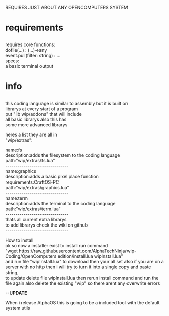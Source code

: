 REQUIRES JUST ABOUT ANY OPENCOMPUTERS SYSTEM

<h1><p>requirements</p></h1>

<p>requires core functions:<br>
dofile(...) : (...)->any<br>
event.pull(filter: string) : ...<br>
specs:<br>
a basic terminal output<br></p>

<h1><p>info</p></h1>

<p>this coding language is similar
to assembly but it is built on<br>
librarys at every start of a program<br>
put "lib wip/addons" that will include<br>
all basic librarys also this has<br>
some more advanced librarys<br></p>
<p>heres a list they are all in<br>
"wip/extras":<br></p>
<p><div>
name:fs<br>
description:adds the filesystem to the coding language<br>
path:"wip/extras/fs.lua"<br>
-------------------------------<br>
</div><div>
name:graphics<br>
description:adds a basic pixel place function<br>
requirements:CraftOS-PC<br>
path:"wip/extras/graphics.lua"<br>
-------------------------------<br>
</div><div>
name:term<br>
description:adds the terminal to the coding language<br>
path:"wip/extras/term.lua"<br>
-------------------------------<br>
</div><div>
thats all current extra librarys<br>
to add librarys check the wiki on github<br>
-------------------------------<br>
</p>
<p>
How to install<br>
ok so now a installer exist to install run command<br>
"wget https://raw.githubusercontent.com/AlphaTechNinja/wip-Coding/OpenComputers edition/install.lua wipInstall.lua"<br>
and run file "wipInstall.lua" to download then your all set also if you are on a server with no http then i will try to turn it into a single copy and paste string,<br>
to update delete file wipInstall.lua then rerun install command and run the file again also delete the existing "wip" so there arent any overwrite errors<br>
</p>
<b>--UPDATE</b>
<p>When i release AlphaOS this is going to be a included tool with the default system utils</p>
